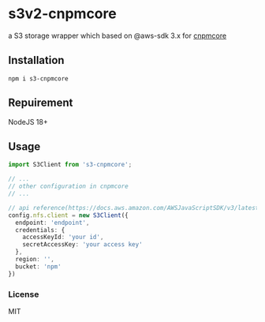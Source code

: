 # s3v2-cnpmcore

a S3 storage wrapper which based on @aws-sdk 3.x for [cnpmcore](https://github.com/cnpm/cnpmcore) 

## Installation

```shell
npm i s3-cnpmcore
```

## Repuirement

NodeJS 18+

## Usage

```ts
import S3Client from 's3-cnpmcore';

// ...
// other configuration in cnpmcore
// ...

// api reference(https://docs.aws.amazon.com/AWSJavaScriptSDK/v3/latest/index.html)
config.nfs.client = new S3Client({
  endpoint: 'endpoint',
  credentials: { 
    accessKeyId: 'your id',
    secretAccessKey: 'your access key'
  },
  region: '',
  bucket: 'npm'
})
```

### License

MIT